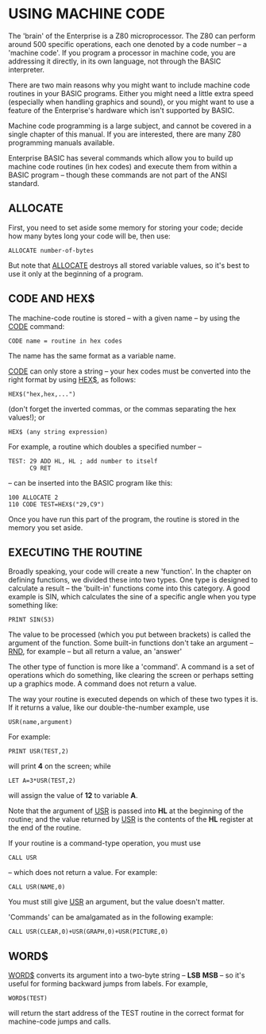 # USING MACHINE CODE

The 'brain' of the Enterprise is a Z80 microprocessor. The Z80 can perform around 500 specific operations, each one denoted by a code number – a 'machine code'. If you program a processor in machine code, you are addressing it directly, in its own language, not through the BASIC interpreter.

There are two main reasons why you might want to include machine code routines in your BASIC programs. Either you might need a little extra speed (especially when handling graphics and sound), or you might want to use a feature of the Enterprise's hardware which isn't supported by BASIC.

Machine code programming is a large subject, and cannot be covered in a single chapter of this manual. If you are interested, there are many Z80 programming manuals available.

Enterprise BASIC has several commands which allow you to build up machine code routines (in hex codes) and execute them from within a BASIC program – though these commands are not part of the ANSI standard.

## ALLOCATE

First, you need to set aside some memory for storing your code; decide how many bytes long your code will be, then use:

`ALLOCATE number-of-bytes`

But note that [ALLOCATE](man_cs-allocate.md) destroys all stored variable values, so it's best to use it only at the beginning of a program.

## CODE AND HEX$

The machine-code routine is stored – with a given name – by using the [CODE](man_cs-code.md) command:

`CODE name = routine in hex codes`

The name has the same format as a variable name.

[CODE](man_cs-code.md) can only store a string – your hex codes must be converted into the right format by using [HEX$](man_fn-hex.md), as follows:

`HEX$("hex,hex,...")`

(don't forget the inverted commas, or the commas separating the hex values!); or
 
`HEX$ (any string expression)`

For example, a routine which doubles a specified number –

```
TEST: 29 ADD HL, HL	; add number to itself
      C9 RET
```
– can be inserted into the BASIC program like this:
```
100 ALLOCATE 2
110 CODE TEST=HEX$("29,C9")
```
Once you have run this part of the program, the routine is stored in the memory you set aside.

## EXECUTING THE ROUTINE

Broadly speaking, your code will create a new 'function'. In the chapter on defining functions, we divided these into two types. One type is designed to calculate a result – the 'built-in' functions come into this category. A good example is SIN, which calculates the sine of a specific angle when you type something like:
```
PRINT SIN(53)
```
The value to be processed (which you put between brackets) is called the argument of the function. Some built-in functions don't take an argument – [RND](man_fn-rnd.md), for example – but all return a value, an 'answer'

The other type of function is more like a 'command'. A command is a set of operations which do something, like clearing the screen or perhaps setting up a graphics mode. A command does not return a value.

The way your routine is executed depends on which of these two types it is. If it returns a value, like our double-the-number example, use

`USR(name,argument)`

For example:
```
PRINT USR(TEST,2)
```
will print **4** on the screen; while
```
LET A=3*USR(TEST,2)
```
will assign the value of **12** to variable **A**.

Note that the argument of [USR](man_fn-usr.md) is passed into **HL** at the beginning of the routine; and the value returned by [USR](man_fn-usr.md) is the contents of the **HL** register at the end of the routine.

If your routine is a command-type operation, you must use

`CALL USR`

– which does not return a value. For example:
```
CALL USR(NAME,0)
```
You must still give [USR](man_fn-usr.md) an argument, but the value doesn't matter.

'Commands' can be amalgamated as in the following example:
```
CALL USR(CLEAR,0)+USR(GRAPH,0)+USR(PICTURE,0)
```

## WORD$

[WORD$](man_fn-word.md) converts its argument into a two-byte string – **LSB** **MSB** – so it's useful for forming backward jumps from labels. For example,
```
WORD$(TEST)
```
will return the start address of the TEST routine in the correct format for machine-code jumps and calls.
